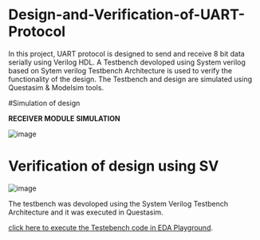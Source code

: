 # Design-and-Verification-of-UART-Protocol
In this project, UART protocol is designed to send and receive 8 bit data serially using Verilog  HDL. 
A Testbench devoloped using System verilog based on Sytem verilog Testbench Architecture is used to verify the
functionality of the design. The Testbench and design are simulated using Questasim & Modelsim tools.

#Simulation of design

**RECEIVER MODULE SIMULATION**  

![image](https://github.com/kalai-rajan/Design-and-Verification-of-UART-Protocol/assets/127617640/1aa06704-374d-461a-a629-d597d3b83efd)

#  Verification of design using SV

![image](https://github.com/kalai-rajan/Design-and-Verification-of-UART-Protocol/assets/127617640/727f1804-cbd6-4b6b-8ce0-e5c1583bd7ac)

The testbench was devoloped using the System Verilog Testbench Architecture and it was executed in Questasim.

[click here to execute the Testebench code in EDA Playground](https://www.edaplayground.com/x/hJ2w).

